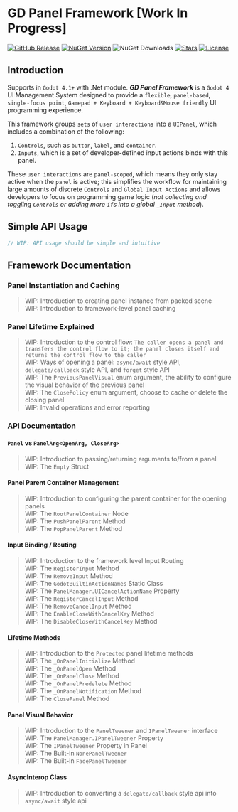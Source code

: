 # GD Panel Framework [Work In Progress]

[![GitHub Release](https://img.shields.io/github/v/release/Delsin-Yu/GDPanelFramework)](https://github.com/Delsin-Yu/GDPanelFramework/releases/Latest) [![NuGet Version](https://img.shields.io/nuget/v/GDPanelFramework)](https://www.nuget.org/packages/GDPanelFramework) ![NuGet Downloads](https://img.shields.io/nuget/dt/GDPanelFramework) [![Stars](https://img.shields.io/github/stars/Delsin-Yu/GDPanelFramework?color=brightgreen)](https://github.com/Delsin-Yu/GDPanelFramework/stargazers) [![License](https://img.shields.io/badge/license-MIT-blue.svg)](https://github.com/Delsin-Yu/GDPanelFramework/blob/main/LICENSE)

## Introduction

Supports in `Godot 4.1+` with .Net module.
***GD Panel Framework*** is a `Godot 4` UI Management System designed to provide a `flexible`, `panel-based`, `single-focus point`, `Gamepad + Keyboard + Keyboard&Mouse friendly` UI programming experience.

This framework groups `sets` of `user interactions` into a `UIPanel`, which includes a combination of the following:

1. `Controls`, such as `button`, `label`, and `container`.
2. `Inputs`, which is a set of developer-defined input actions binds with this panel.

These `user interactions` are `panel-scoped`, which means they only stay active when the `panel` is active; this simplifies the workflow for maintaining large amounts of discrete `Controls` and `Global Input Actions` and allows developers to focus on programming game logic (*not collecting and toggling `Controls` or adding more `if`s into a global `_Input` method*).

## Simple API Usage

```csharp
// WIP: API usage should be simple and intuitive
```

## Framework Documentation

### Panel Instantiation and Caching

> WIP: Introduction to creating panel instance from packed scene  
> WIP: Introduction to framework-level panel caching  

### Panel Lifetime Explained

> WIP: Introduction to the control flow: `The caller opens a panel and transfers the control flow to it; the panel closes itself and returns the control flow to the caller`  
> WIP: Ways of opening a panel: `async/await` style API, `delegate/callback` style API, and `forget` style API  
> WIP: The `PreviousPanelVisual` enum argument, the ability to configure the visual behavior of the previous panel  
> WIP: The `ClosePolicy` enum argument, choose to cache or delete the closing panel  
> WIP: Invalid operations and error reporting  

### API Documentation

#### `Panel` vs `PanelArg<OpenArg, CloseArg>`

> WIP: Introduction to passing/returning arguments to/from a panel  
> WIP: The `Empty` Struct  

#### Panel Parent Container Management

> WIP: Introduction to configuring the parent container for the opening panels  
> WIP: The `RootPanelContainer` Node  
> WIP: The `PushPanelParent` Method  
> WIP: The `PopPanelParent` Method  

#### Input Binding / Routing

> WIP: Introduction to the framework level Input Routing  
> WIP: The `RegisterInput` Method  
> WIP: The `RemoveInput` Method  
> WIP: The `GodotBuiltinActionNames` Static Class  
> WIP: The `PanelManager.UICancelActionName` Property  
> WIP: The `RegisterCancelInput` Method  
> WIP: The `RemoveCancelInput` Method  
> WIP: The `EnableCloseWithCancelKey` Method  
> WIP: The `DisableCloseWithCancelKey` Method  

#### Lifetime Methods

> WIP: Introduction to the `Protected` panel lifetime methods  
> WIP: The `_OnPanelInitialize` Method  
> WIP: The `_OnPanelOpen` Method  
> WIP: The `_OnPanelClose` Method  
> WIP: The `_OnPanelPredelete` Method  
> WIP: The `_OnPanelNotification` Method  
> WIP: The `ClosePanel` Method  

#### Panel Visual Behavior

> WIP: Introduction to the `PanelTweener` and `IPanelTweener` interface  
> WIP: The `PanelManager.IPanelTweener` Property  
> WIP: The `IPanelTweener` Property in Panel  
> WIP: The Built-in `NonePanelTweener`  
> WIP: The Built-in `FadePanelTweener`  

#### AsyncInterop Class

> WIP: Introduction to converting a `delegate/callback` style api into `async/await` style api  
